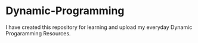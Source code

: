 # Dynamic-Programming
I have created this repository for learning and upload my everyday Dynamic Progaramming Resources.
